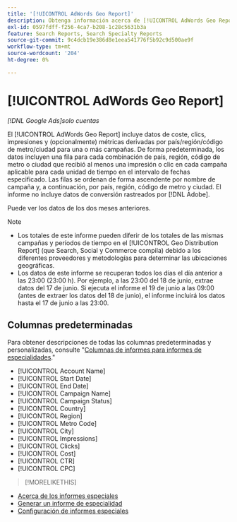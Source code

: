 ```yaml
---
title: '[!UICONTROL AdWords Geo Report]'
description: Obtenga información acerca de [!UICONTROL AdWords Geo Report].
exl-id: 0597fdff-f256-4ca7-b208-1c28c5631b3a
feature: Search Reports, Search Specialty Reports
source-git-commit: 9c4dcb19e386d8e1eea541776f5b92c9d500ae9f
workflow-type: tm+mt
source-wordcount: '204'
ht-degree: 0%

---
```


# [!UICONTROL AdWords Geo Report]

*[!DNL Google Ads]solo cuentas*

El [!UICONTROL AdWords Geo Report] incluye datos de coste, clics, impresiones y (opcionalmente) métricas derivadas por país/región/código de metro/ciudad para una o más campañas. De forma predeterminada, los datos incluyen una fila para cada combinación de país, región, código de metro o ciudad que recibió al menos una impresión o clic en cada campaña aplicable para cada unidad de tiempo en el intervalo de fechas especificado. Las filas se ordenan de forma ascendente por nombre de campaña y, a continuación, por país, región, código de metro y ciudad. El informe no incluye datos de conversión rastreados por [!DNL Adobe].

Puede ver los datos de los dos meses anteriores.

>[!NOTE]
>
>* Los totales de este informe pueden diferir de los totales de las mismas campañas y períodos de tiempo en el [!UICONTROL Geo Distribution Report] (que Search, Social y Commerce compila) debido a los diferentes proveedores y metodologías para determinar las ubicaciones geográficas.
>* Los datos de este informe se recuperan todos los días el día anterior a las 23:00 (23:00 h). Por ejemplo, a las 23:00 del 18 de junio, extrae datos del 17 de junio. Si ejecuta el informe el 19 de junio a las 09:00 (antes de extraer los datos del 18 de junio), el informe incluirá los datos hasta el 17 de junio a las 23:00.

## Columnas predeterminadas

Para obtener descripciones de todas las columnas predeterminadas y personalizadas, consulte &quot;[Columnas de informes para informes de especialidades](specialty-report-columns.md).&quot;

* [!UICONTROL Account Name]
* [!UICONTROL Start Date]
* [!UICONTROL End Date]
* [!UICONTROL Campaign Name]
* [!UICONTROL Campaign Status]
* [!UICONTROL Country]
* [!UICONTROL Region]
* [!UICONTROL Metro Code]
* [!UICONTROL City]
* [!UICONTROL Impressions]
* [!UICONTROL Clicks]
* [!UICONTROL Cost]
* [!UICONTROL CTR]
* [!UICONTROL CPC]

>[!MORELIKETHIS]
>
* [Acerca de los informes especiales](specialty-report-about.md)
* [Generar un informe de especialidad](specialty-report-generate.md)
* [Configuración de informes especiales](specialty-report-settings.md)
